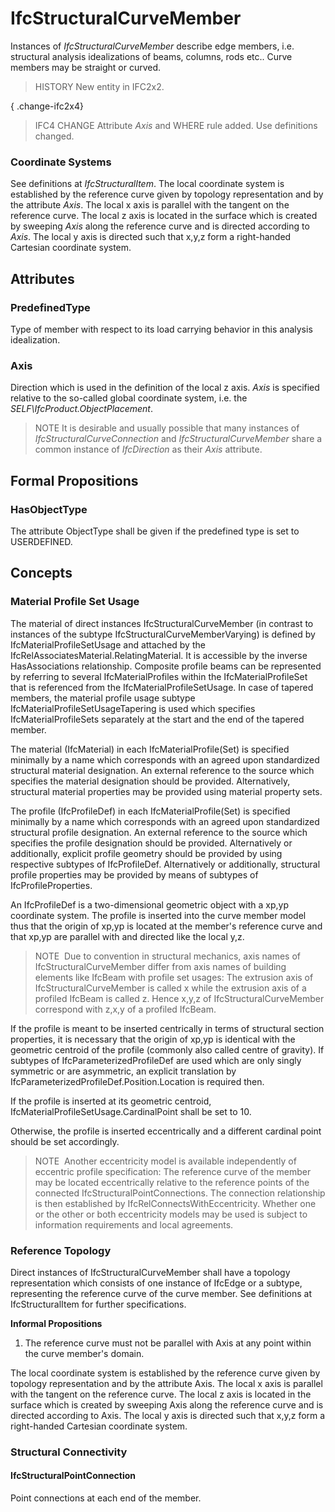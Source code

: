 # IfcStructuralCurveMember

Instances of _IfcStructuralCurveMember_ describe edge members, i.e. structural analysis idealizations of beams, columns, rods etc.. Curve members may be straight or curved.

> HISTORY  New entity in IFC2x2.

{ .change-ifc2x4}
> IFC4 CHANGE  Attribute _Axis_ and WHERE rule added. Use definitions changed.

### Coordinate Systems

See definitions at _IfcStructuralItem_. The local coordinate system is established by the reference curve given by topology representation and by the attribute _Axis_. The local x axis is parallel with the tangent on the reference curve. The local z axis is located in the surface which is created by sweeping _Axis_ along the reference curve and is directed according to _Axis_. The local y axis is directed such that x,y,z form a right-handed Cartesian coordinate system.

## Attributes

### PredefinedType
Type of member with respect to its load carrying behavior in this analysis idealization.

### Axis
Direction which is used in the definition of the local z axis.  _Axis_ is specified relative to the so-called global coordinate system, i.e. the _SELF\IfcProduct.ObjectPlacement_.

> NOTE  It is desirable and usually possible that many instances of _IfcStructuralCurveConnection_ and _IfcStructuralCurveMember_ share a common instance of _IfcDirection_ as their _Axis_ attribute.

## Formal Propositions

### HasObjectType
The attribute ObjectType shall be given if the predefined type is set to USERDEFINED.

## Concepts

### Material Profile Set Usage

The material of direct instances IfcStructuralCurveMember (in contrast to instances of the subtype IfcStructuralCurveMemberVarying) is defined by IfcMaterialProfileSetUsage and attached by the IfcRelAssociatesMaterial.RelatingMaterial. It is accessible by the inverse HasAssociations relationship. Composite profile beams can be represented by referring to several IfcMaterialProfiles within the IfcMaterialProfileSet that is referenced from the IfcMaterialProfileSetUsage. In case of tapered members, the material profile usage subtype IfcMaterialProfileSetUsageTapering is used which specifies IfcMaterialProfileSets separately at the start and the end of the tapered member.


The material (IfcMaterial) in each IfcMaterialProfile(Set) is specified minimally by a name which corresponds with an agreed upon standardized structural material designation. An external reference to the source which specifies the material designation should be provided. Alternatively, structural material properties may be provided using material property sets.


The profile (IfcProfileDef) in each IfcMaterialProfile(Set) is specified minimally by a name which corresponds with an agreed upon standardized structural profile designation. An external reference to the source which specifies the profile designation should be provided. Alternatively or additionally, explicit profile geometry should be provided by using respective subtypes of IfcProfileDef. Alternatively or additionally, structural profile properties may be provided by means of subtypes of IfcProfileProperties.


An IfcProfileDef is a two-dimensional geometric object with a xp,yp coordinate system. The profile is inserted into the curve member model thus that the origin of xp,yp is located at the member's reference curve and that xp,yp are parallel with and directed like the local y,z.



> NOTE  Due to convention in structural mechanics, axis names of IfcStructuralCurveMember differ from axis names of building elements like IfcBeam with profile set usages: The extrusion axis of IfcStructuralCurveMember is called x while the extrusion axis of a profiled IfcBeam is called z. Hence x,y,z of IfcStructuralCurveMember correspond with z,x,y of a profiled IfcBeam.


If the profile is meant to be inserted centrically in terms of structural section properties, it is necessary that the origin of xp,yp is identical with the geometric centroid of the profile (commonly also called centre of gravity). If subtypes of IfcParameterizedProfileDef are used which are only singly symmetric or are asymmetric, an explicit translation by IfcParameterizedProfileDef.Position.Location is required then.


If the profile is inserted at its geometric centroid, IfcMaterialProfileSetUsage.CardinalPoint shall be set to 10.


Otherwise, the profile is inserted eccentrically and a different cardinal point should be set accordingly.



> NOTE  Another eccentricity model is available independently of eccentric profile specification: The reference curve of the member may be located eccentrically relative to the reference points of the connected IfcStructuralPointConnections. The connection relationship is then established by IfcRelConnectsWithEccentricity. Whether one or the other or both eccentricity models may be used is subject to information requirements and local agreements.



### Reference Topology

Direct instances of IfcStructuralCurveMember shall have a topology representation which consists of one instance of IfcEdge or a subtype, representing the reference curve of the curve member. See definitions at IfcStructuralItem for further specifications.


**Informal Propositions**


1. The reference curve must not be parallel with Axis at any point within the curve member's domain.


The local coordinate system is established by the reference curve given by topology representation and by the attribute Axis. The local x axis is parallel with the tangent on the reference curve. The local z axis is located in the surface which is created by sweeping Axis along the reference curve and is directed according to Axis. The local y axis is directed such that x,y,z form a right-handed Cartesian coordinate system.


### Structural Connectivity

#### IfcStructuralPointConnection

Point connections at each end of the member.

